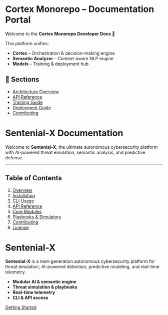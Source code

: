 # Cortex Monorepo – Documentation Portal

Welcome to the **Cortex Monorepo Developer Docs** 🚀

This platform unifies:

- **Cortex** – Orchestration & decision-making engine
- **Semantic Analyzer** – Context-aware NLP engine
- **Models** – Training & deployment hub

## 📑 Sections

- [Architecture Overview](architecture.md)
- [API Reference](api_reference.md)
- [Training Guide](training.md)
- [Deployment Guide](deployment.md)
- [Contributing](contributing.md)
# Sentenial-X Documentation

Welcome to **Sentenial-X**, the ultimate autonomous cybersecurity platform with AI-powered threat emulation, semantic analysis, and predictive defense.

---

## Table of Contents

1. [Overview](overview.md)
2. [Installation](installation.md)
3. [CLI Usage](cli.md)
4. [API Reference](api.md)
5. [Core Modules](core.md)
6. [Playbooks & Simulators](playbooks.md)
7. [Contributing](contributing.md)
8. [License](license.md)

# Sentenial-X

**Sentenial-X** is a next-generation autonomous cybersecurity platform for threat emulation, AI-powered detection, predictive modeling, and real-time telemetry.

- **Modular AI & semantic engine**
- **Threat simulation & playbooks**
- **Real-time telemetry**
- **CLI & API access**

[Getting Started](installation.md)
